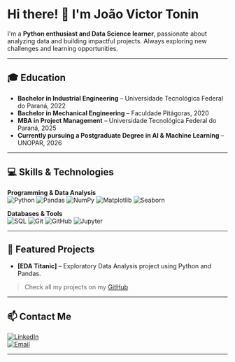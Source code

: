 # Hi there! 👋 I'm João Victor Tonin

I'm a **Python enthusiast and Data Science learner**, passionate about analyzing data and building impactful projects. Always exploring new challenges and learning opportunities.  

---

## 🎓 Education
- **Bachelor in Industrial Engineering** – Universidade Tecnológica Federal do Paraná, 2022
- **Bachelor in Mechanical Engineering** – Faculdade Pitágoras, 2020
- **MBA in Project Management** – Universidade Tecnológica Federal do Paraná, 2025
- **Currently pursuing a Postgraduate Degree in AI & Machine Learning** – UNOPAR, 2026

---

## 💻 Skills & Technologies

**Programming & Data Analysis**  
![Python](https://img.shields.io/badge/Python-3776AB?style=for-the-badge&logo=python&logoColor=white)
![Pandas](https://img.shields.io/badge/Pandas-150458?style=for-the-badge&logo=pandas&logoColor=white)
![NumPy](https://img.shields.io/badge/NumPy-013243?style=for-the-badge&logo=numpy&logoColor=white)
![Matplotlib](https://img.shields.io/badge/Matplotlib-F3766E?style=for-the-badge&logo=matplotlib&logoColor=white)
![Seaborn](https://img.shields.io/badge/Seaborn-77AADD?style=for-the-badge&logo=seaborn&logoColor=white)

**Databases & Tools**  
![SQL](https://img.shields.io/badge/SQL-4479A1?style=for-the-badge&logo=postgresql&logoColor=white)
![Git](https://img.shields.io/badge/Git-F05032?style=for-the-badge&logo=git&logoColor=white)
![GitHub](https://img.shields.io/badge/GitHub-181717?style=for-the-badge&logo=github&logoColor=white)
![Jupyter](https://img.shields.io/badge/Jupyter-F37626?style=for-the-badge&logo=jupyter&logoColor=white)

---

## 📂 Featured Projects
- **[EDA Titanic]** – Exploratory Data Analysis project using Python and Pandas.  


> Check all my projects on my [GitHub](https://github.com/jvictortonin?tab=repositories)


---

## 📫 Contact Me
[![LinkedIn](https://img.shields.io/badge/LinkedIn-0077B5?style=for-the-badge&logo=linkedin&logoColor=white)](https://www.linkedin.com/in/jvictortonin)  
[![Email](https://img.shields.io/badge/Email-D14836?style=for-the-badge&logo=gmail&logoColor=white)](mailto:jvictortonin@gmail.com)

---





